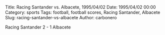 Title: Racing Santander vs. Albacete, 1995/04/02
Date: 1995/04/02 00:00
Category: sports
Tags: football, football scores, Racing Santander, Albacete
Slug: racing-santander-vs-albacete
Author: carbonero


Racing Santander 2 - 1 Albacete
